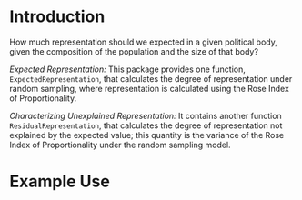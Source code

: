 # Introduction
How much representation should we expected in a given political body, given the composition of the population and the size of that body? 

*Expected Representation:* This package provides one function, `ExpectedRepresentation`, that calculates the degree of representation under random sampling, where representation is calculated using the Rose Index of Proportionality. 

*Characterizing Unexplained Representation:* It contains another function `ResidualRepresentation`, that calculates the degree of representation not explained by the expected value; this quantity is the variance of the Rose Index of Proportionality under the random sampling model.

# Example Use
